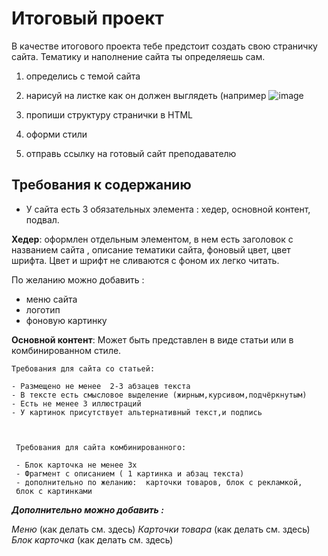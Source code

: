 ﻿# Итоговый проект

В качестве итогового проекта тебе предстоит создать свою страничку сайта. Тематику и наполнение сайта ты определяешь сам.

1. определись с темой сайта
2. нарисуй на листке как он должен выглядеть (например ![image](https://user-images.githubusercontent.com/99833055/201028845-5107dcd4-dd5a-4935-91fd-9dce47db07bf.png)

3. пропиши структуру странички в HTML
4. оформи стили
5. отправь ссылку на готовый сайт преподавателю

## Требования к содержанию

 - У сайта есть 3 обязательных элемента : хедер, основной контент, подвал.
  
  **Хедер**: оформлен отдельным элементом, в нем есть заголовок с названием сайта , описание тематики сайта, фоновый цвет, цвет шрифта. Цвет и шрифт не сливаются с фоном их легко читать.
  
  
  По желанию можно добавить :
 - меню сайта
 - логотип
 - фоновую картинку

**Основной контент**: Может быть представлен в виде статьи или в комбинированном стиле. 

	Требования для сайта со статьей:
	
	- Размещено не менее  2-3 абзацев текста
	- В тексте есть смысловое выделение (жирным,курсивом,подчёркнутым)
	- Есть не менее 3 иллюстраций
	- У картинок присутствует альтернативный текст,и подпись



	 Требования для сайта комбинированного:
	 
	 - Блок карточка не менее 3х
	 - Фрагмент с описанием ( 1 картинка и абзац текста)
	 - дополнительно по желанию:  карточки товаров, блок с рекламкой, 
	 блок с картинками

***Дополнительно можно добавить :*** 

*Меню* (как делать см. здесь)
*Карточки товара*  (как делать см. здесь)
*Блок карточка*  (как делать см. здесь)
	 
 

	 

